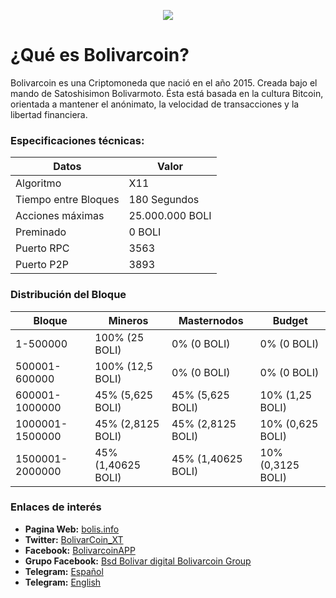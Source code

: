 <p align="center">
   <a href="http://bolis.info/"><img src="https://chainz.cryptoid.info/logo/boli.png" /></a>
</p>

¿Qué es Bolivarcoin? 
===============================
Bolivarcoin es una Criptomoneda que nació en el año 2015.
Creada bajo el mando de Satoshisimon Bolivarmoto.
Ésta está basada en la cultura Bitcoin, orientada a mantener el anónimato, la velocidad de transacciones y la libertad financiera.

### Especificaciones técnicas:

| **Datos**                   | **Valor**        |
|-----------------------------|------------------|
| Algoritmo                   | X11              |
| Tiempo entre Bloques        | 180 Segundos     |
| Acciones máximas            | 25.000.000 BOLI  |
| Preminado                   | 0 BOLI           |
| Puerto RPC                  | 3563             |
| Puerto P2P                  | 3893             |

### Distribución del Bloque

| **Bloque**            | **Mineros**        | **Masternodos**    | **Budget**        |
|-----------------------|--------------------|--------------------|-------------------|
| 1-500000              | 100% (25 BOLI)     |  0% (0 BOLI)       | 0% (0 BOLI)       |
| 500001-600000         | 100% (12,5 BOLI)   |  0% (0 BOLI)       | 0% (0 BOLI)       |
| 600001-1000000        | 45% (5,625 BOLI)   | 45% (5,625 BOLI)   | 10% (1,25 BOLI)   |
| 1000001-1500000       | 45% (2,8125 BOLI)  | 45% (2,8125 BOLI)  | 10% (0,625 BOLI)  |
| 1500001-2000000       | 45% (1,40625 BOLI) | 45% (1,40625 BOLI) | 10% (0,3125 BOLI) |

### Enlaces de interés

* **Pagina Web:** [bolis.info](http://bolis.info/)
* **Twitter:** [BolivarCoin_XT](https://twitter.com/BolivarCoin_XT)
* **Facebook:** [BolivarcoinAPP](https://www.facebook.com/BolivarcoinAPP/)
* **Grupo Facebook:** [‎Bsd Bolivar digital Bolivarcoin Group](https://www.facebook.com/groups/129493067606558/)
* **Telegram:** [Español](https://t.me/bolivarcoinoficial)
* **Telegram:** [English](https://t.me/bolivarcoinEnglish)